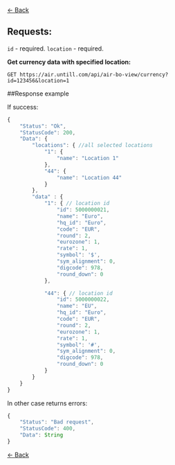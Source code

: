 [← Back](README.md)

## Requests:

`id` - required.
`location` - required.

**Get currency data with specified location:**

```
GET https://air.untill.com/api/air-bo-view/currency?id=123456&location=1
```


##Response example

If success:

```javascript
{
    "Status": "Ok",
    "StatusCode": 200,
    "Data": {
        "locations": { //all selected locations
            "1": {
                "name": "Location 1"
            },
            "44": {
                "name": "Location 44"
            }
        },
        "data" : {
            "1": { // location id
                "id": 5000000021,
                "name": "Euro",
                "hq_id": "Euro",
                "code": "EUR",
                "round": 2,
                "eurozone": 1,
                "rate": 1,
                "symbol": '$',
                "sym_alignment": 0,
                "digcode": 978,
                "round_down": 0
            },

            "44": { // location id
                "id": 5000000022,
                "name": "EU",
                "hq_id": "Euro",
                "code": "EUR",
                "round": 2,
                "eurozone": 1,
                "rate": 1,
                "symbol": '#',
                "sym_alignment": 0,
                "digcode": 978,
                "round_down": 0
            }
        }
    }
}
```

In other case returns errors:

```javascript
{
    "Status": "Bad request",
    "StatusCode": 400,
    "Data": String
}
```

[← Back](README.md)
